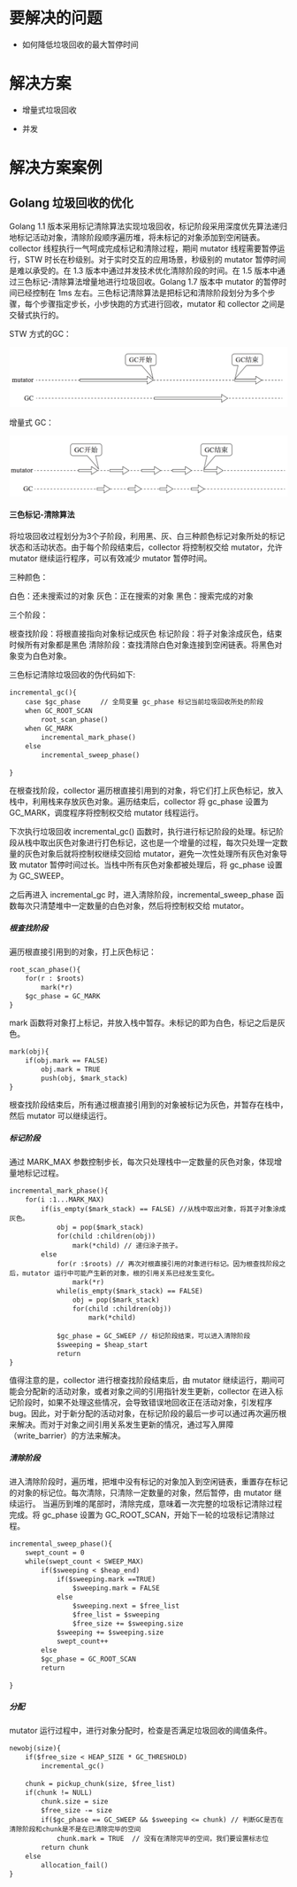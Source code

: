 # 要解决的问题

* 如何降低垃圾回收的最大暂停时间

# 解决方案

* 增量式垃圾回收

* 并发

# 解决方案案例

## Golang 垃圾回收的优化

Golang 1.1 版本采用标记清除算法实现垃圾回收，标记阶段采用深度优先算法递归地标记活动对象，清除阶段顺序遍历堆，将未标记的对象添加到空闲链表。collector 线程执行一气呵成完成标记和清除过程，期间 mutator 线程需要暂停运行，STW 时长在秒级别。对于实时交互的应用场景，秒级别的 mutator 暂停时间是难以承受的。在 1.3 版本中通过并发技术优化清除阶段的时间。在 1.5 版本中通过三色标记-清除算法增量地进行垃圾回收。Golang 1.7 版本中 mutator 的暂停时间已经控制在 1ms 左右。三色标记清除算法是把标记和清除阶段划分为多个步骤，每个步骤指定步长，小步快跑的方式进行回收，mutator 和 collector 之间是交替式执行的。

STW 方式的GC：

![img](./garbage-collection/stw-gc.png)

增量式 GC：

![img](./garbage-collection/inc-gc.png)

#### 三色标记-清除算法

将垃圾回收过程划分为3个子阶段，利用黑、灰、白三种颜色标记对象所处的标记状态和活动状态。由于每个阶段结束后，collector 将控制权交给 mutator，允许 mutator 继续运行程序，可以有效减少 mutator 暂停时间。

三种颜色：

白色：还未搜索过的对象
灰色：正在搜索的对象
黑色：搜索完成的对象

三个阶段：

根查找阶段：将根直接指向对象标记成灰色
标记阶段：将子对象涂成灰色，结束时候所有对象都是黑色
清除阶段：查找清除白色对象连接到空闲链表。将黑色对象变为白色对象。

三色标记清除垃圾回收的伪代码如下:

```
incremental_gc(){
    case $gc_phase     // 全局变量 gc_phase 标记当前垃圾回收所处的阶段
    when GC_ROOT_SCAN  
        root_scan_phase()
    when GC_MARK  
        incremental_mark_phase()
    else
        incremental_sweep_phase() 
    
}
```

在根查找阶段，collector 遍历根直接引用到的对象，将它们打上灰色标记，放入栈中，利用栈来存放灰色对象。遍历结束后，collector 将 gc_phase 设置为 GC_MARK，调度程序将控制权交给 mutator 线程运行。

下次执行垃圾回收 incremental_gc() 函数时，执行进行标记阶段的处理。标记阶段从栈中取出灰色对象进行打色标记，这也是一个增量的过程，每次只处理一定数量的灰色对象后就将控制权继续交回给 mutator，避免一次性处理所有灰色对象导致 mutator 暂停时间过长。当栈中所有灰色对象都被处理后，将 gc_phase 设置为 GC_SWEEP。

之后再进入 incremental_gc 时，进入清除阶段，incremental_sweep_phase 函数每次只清楚堆中一定数量的白色对象，然后将控制权交给 mutator。

##### 根查找阶段

遍历根直接引用到的对象，打上灰色标记：

```
root_scan_phase(){
    for(r : $roots)
        mark(*r)
    $gc_phase = GC_MARK
}
```

mark 函数将对象打上标记，并放入栈中暂存。未标记的即为白色，标记之后是灰色。

```
mark(obj){
    if(obj.mark == FALSE)
        obj.mark = TRUE
        push(obj, $mark_stack)
}
```

根查找阶段结束后，所有通过根直接引用到的对象被标记为灰色，并暂存在栈中，然后 mutator 可以继续运行。

##### 标记阶段

通过 MARK_MAX 参数控制步长，每次只处理栈中一定数量的灰色对象，体现增量地标记过程。

```
incremental_mark_phase(){
    for(i :1...MARK_MAX)
        if(is_empty($mark_stack) == FALSE) //从栈中取出对象，将其子对象涂成灰色。
            obj = pop($mark_stack)
            for(child :children(obj))
                mark(*child) // 递归涂子孩子。
        else
            for(r :$roots) // 再次对根直接引用的对象进行标记。因为根查找阶段之后，mutator 运行中可能产生新的对象，根的引用关系已经发生变化。
                mark(*r)
            while(is_empty($mark_stack) == FALSE)
                obj = pop($mark_stack)
                for(child :children(obj))
                    mark(*child)
            
            $gc_phase = GC_SWEEP // 标记阶段结束，可以进入清除阶段
            $sweeping = $heap_start
            return           
}
```

值得注意的是，collector 进行根查找阶段结束后，由 mutator 继续运行，期间可能会分配新的活动对象，或者对象之间的引用指针发生更新，collector 在进入标记阶段时，如果不处理这些情况，会导致错误地回收正在活动对象，引发程序 bug。因此，对于新分配的活动对象，在标记阶段的最后一步可以通过再次遍历根来解决。而对于对象之间引用关系发生更新的情况，通过写入屏障（write_barrier）的方法来解决。

##### 清除阶段

进入清除阶段时，遍历堆，把堆中没有标记的对象加入到空闲链表，重置存在标记的对象的标记位。每次清除，只清除一定数量的对象，然后暂停，由 mutator 继续运行。
当遍历到堆的尾部时，清除完成，意味着一次完整的垃圾标记清除过程完成。将 gc_phase 设置为 GC_ROOT_SCAN，开始下一轮的垃圾标记清除过程。

```
incremental_sweep_phase(){
    swept_count = 0
    while(swept_count < SWEEP_MAX)
        if($sweeping < $heap_end)
            if($sweeping.mark ==TRUE)
                $sweeping.mark = FALSE
            else
                $sweeping.next = $free_list
                $free_list = $sweeping
                $free_size += $sweeping.size
            $sweeping += $sweeping.size
            swept_count++
        else
        $gc_phase = GC_ROOT_SCAN
        return 
        
}
```

##### 分配

mutator 运行过程中，进行对象分配时，检查是否满足垃圾回收的阈值条件。

```
newobj(size){
    if($free_size < HEAP_SIZE * GC_THRESHOLD)
        incremental_gc()
    
    chunk = pickup_chunk(size, $free_list)
    if(chunk != NULL)
        chunk.size = size
        $free_size -= size
        if($gc_phase == GC_SWEEP && $sweeping <= chunk) // 判断GC是否在清除阶段和chunk是不是在已清除完毕的空间
            chunk.mark = TRUE  // 没有在清除完毕的空间，我们要设置标志位
        return chunk
    else
        allocation_fail()
}
```